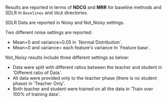 Results are reported in terms of <b>NDCG</b> and <b>MRR</b>  for baseline methods and SDLR in `Baselines` and `SDLR` directories.

SDLR Data are reported in Noisy and Not_Noisy settings.

Two different noise settings are reported:
<ul>
  <li>Mean=0 and  variance=0.05 In `Normal Distribution`.</li>
  <li>Mean=0 and  variance= each feature's variance In `Feature base`.</li>
</ul>


Not_Noisy results include three different settings as below:
<ul>
    <li> Data were split with different ratios between the teacher and student in 'Different ratio of Data'. </li>
     <li>All data were provided only to the teacher phase (there is no student phase) in 'Teacher Only'. </li>
     <li>Both teacher and student were trained on all the data in 'Train over 100% of training data'. </li>
</ul>


